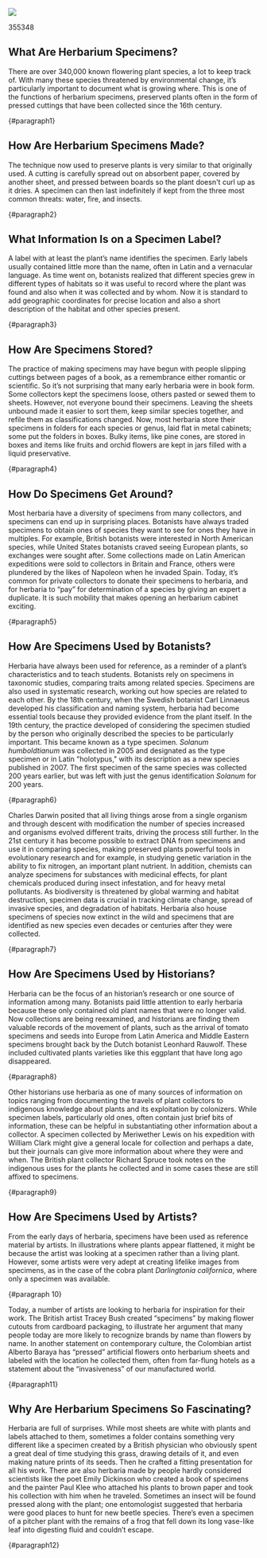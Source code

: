 <a href="https://juncture-digital.org"><img src="https://juncture-digital.org/images/ve-button.png"></a>

<param ve-config
title="How to Read an Herbarium Specimen"
author="Maura C. Flannery"
banner="https://iiif.juncture-digital.org/banner/?url=http://137.204.21.141/aldrovandi/image/vol10fg008.JPG"
       layout="vertical">

<param ve-entity eid="Q7432"> <!-- species -->
<param ve-entity eid="Q181916"> <!-- herbarium -->
<param ve-entity eid="Q441" aliases="botanists"> <!-- botany -->
<param ve-entity eid="Q397"> <!-- Latin --> 
<param ve-entity eid="Q34740"> <!-- genus --> 
<param ve-entity eid="Q22664"> <!-- geographic coordinates -->
<param ve-entity eid="Q517"> <!-- Napoleon -->
<param ve-entity eid="Q1043"> <!-- Carl Linnaeus -->       
<param ve-entity eid="Q8269924"> <!-- taxonomy -->
<param ve-entity eid="Q3516404"> <!-- systematics -->
<param ve-entity eid="Q1035"><!-- Charles Darwin -->
<param ve-entity eid="Q7430"><!-- DNA -->355348
<param ve-entity eid="Q1063" aliases="evolutionary"><!-- evolution -->
<param ve-entity eid="Q7162" aliases="genetic"><!-- genetics -->
<param ve-entity eid="Q1292038"><!-- infestation -->
<param ve-entity eid="Q19829510" aliases="pollutants"><!-- pollutant -->
<param ve-entity eid="Q47041"><!-- biodiversity -->
<param ve-entity eid="Q7942"><!-- global warming -->
<param ve-entity eid="Q66514"><!-- Leonhard Rauwolf -->
<param ve-entity eid="Q7204" aliases="Middle Eastern"><!-- Middle East -->
<param ve-entity eid="Q313492"><!-- Meriwether Lewis -->
<param ve-entity eid="Q355348"><!-- William Clark -->
<param ve-entity eid="Q1349394"><!-- Richard Spruce -->
<param ve-entity eid="Q1138945"><!-- Darlingtonia californica -->
<param ve-entity eid="Q115633138"><!-- Tracey Bush -->
<param ve-entity eid="Q115633132"><!-- Alberto Baraya -->
<param ve-entity eid="Q4441"><!-- Emily Dickinson -->
<param ve-entity eid="Q44007"><!-- Paul Klee -->
<param ve-entity eid="Q39286" aliases="entomologist"><!-- entomology -->
<param ve-entity eid="Q1956533"><!-- pitcher plant -->

## What Are Herbarium Specimens?

There are over 340,000 known flowering plant species, a lot to keep track of.  With many these species threatened by environmental change, it’s particularly important to document what is growing where.  This is one of the functions of herbarium specimens, <span data-click-image-zoomto="-485,0,2427,1649">preserved plants</span> often in the form of pressed cuttings that have been collected since the 16th century.  

<param ve-image fit
       label="At right, fruiting specimen of tomato (<em>Solanum lycopersicum</em>) from En Tibi herbarium, attributed to the Italian botanist Francesco Petrollini (late 1550s)"
       description="Naturalis Biodiversity Center, Leiden"
       license="public domain"
url="https://herbariumworld.files.wordpress.com/2022/08/petrollin_tomato-sm.jpeg">
{#paragraph1}

## How Are Herbarium Specimens Made?

The technique now used to preserve plants is very similar to that originally used.  A cutting is carefully spread out on <span data-click-image-zoomto="1">absorbent paper</span>, covered by another sheet, and <span data-click-image-zoomto="2">pressed between boards</span> so the plant doesn't curl up as it dries.  A specimen can then last indefinitely if kept from the three most common threats: water, fire, and insects.

<param ve-image fit ref="1"
       label="Plants pressed between newspapers and then between pieces of absorbent paper, with foam in between for air circulation to facilitate drying"
       description="University of Florida Herbarium"
url="https://herbariumworld.files.wordpress.com/2023/01/pressing-plants-1.jpeg">

<param ve-image fit ref="2"
       label="Full plant press with tightened straps to maintain the pressure during drying"
       description="University of Florida Herbarium"
url="https://herbariumworld.files.wordpress.com/2023/01/plant-press-.jpeg">
{#paragraph2}

## What Information Is on a Specimen Label?

A label with at least the plant’s name identifies the specimen.  <span data-click-image-zoomto="1">Early labels</span> usually contained little more than <span data-click-image-zoomto="1|165,123,1251,974">the name</span>, often in Latin and a vernacular language.  As time went on, botanists realized that different species grew in different types of habitats so it was useful to record where the plant was found and also when it was collected and by whom.  Now it is <span data-click-image-zoomto="2">standard</span> to add geographic coordinates for <span data-click-image-zoomto="2|312,1616,1556,1185">precise location and also a short description</span> of the habitat and other species present.

<param ve-image fit ref="1"
       label="Specimen of anemone now <em>Anenome hortensis</em> from the collection of Ulisse Aldrovandi, a colleague of Luca Ghini" 
       description="University of Bologna" 
       license="public domain"
url="http://137.204.21.141/ALDROVANDI/image/vol2fg338.JPG">  

<param ve-image fit ref="2"
       label="Specimen of narrowleaf silkgrass (<em>Pityopsis graminifolia</em>) collected by John Nelson in Orangeburg, South Carolina. This illustrates the information that usually appears on specimens today: specimen name with its family underneath; the collector’s name; number, location, and date; a brief description of the plant and its habitat; geographic coordinates. The stamp of the A. C. Moore Herbarium and the accession number are in the upper righthand corner. The barcode at the bottom indicates that the specimen has been imaged and the label information digitized; the ruler and color chart at the top are references for quality control. The graphic description of the habitat is a specialty of the collector."
       description="A. C. Moore Herbarium, University of South Carolina, Columbia"
       license="public domain"
url="https://herbariumworld.files.wordpress.com/2022/08/nelson_pityopsis.jpg">
{#paragraph3}

## How Are Specimens Stored?

The practice of making specimens may have begun with people slipping cuttings between pages of a book, as a remembrance either romantic or scientific.  So it’s not surprising that many early herbaria were in <span data-click-image-zoomto="1">book</span> form.  Some collectors kept the specimens loose, others pasted or sewed them to sheets.  However, not everyone bound their specimens.  Leaving the sheets unbound made it easier to sort them, keep similar species together, and refile them as classifications changed.  Now, most herbaria store their specimens in <span data-click-image-zoomto="2">folders</span> for each species or genus, laid flat in metal cabinets; some put the folders in boxes.  Bulky items, like pine cones, are stored in <span data-click-image-zoomto="3">boxes</span> and items like fruits and orchid flowers are kept in jars filled with a liquid preservative.  

<param ve-image fit ref="1"
       label="Herbarium of Johannes Harder from about 1595; specimen sheets were often bound to preserve and keep them in order"
       description="Oak Spring Garden Foundation"
       license="photo of author"
       url="https://herbariumworld.files.wordpress.com/2022/08/bound_harder.jpeg">

<param ve-image fit ref="2"
       label="Folders of <em>Pinus</em> species"
       description="A.C. Moore Herbarium, University of South Carolina, Columbia, SC"
       license="public domain"
url="https://herbariumworld.files.wordpress.com/2022/12/pine-cabinet.jpeg">

<param ve-image fit ref="3"
       label="One of Irish botanist Augustine Henry's boxes of tree specimens"
       description="National Botanic Garden of Ireland"
       license="public domain"
url="https://herbariumworld.files.wordpress.com/2017/05/henry-specimen-box-sm.jpg">
{#paragraph4}

## How Do Specimens Get Around?

Most herbaria have a diversity of specimens from many collectors, and specimens can end up in surprising places.  Botanists have always <span data-click-image-zoomto="1">traded specimens</span> to obtain ones of species they want to see for ones they have in multiples.  For example, British botanists were interested in <span data-click-image-zoomto="2">North American species</span>, while United States botanists craved seeing European plants, so exchanges were sought after.  Some collections made on Latin American expeditions were sold to collectors in Britain and France, others were plundered by the likes of Napoleon when he invaded Spain.  Today, it’s common for private collectors to donate their specimens to herbaria, and for herbaria to “pay” for determination of a species by giving an expert a duplicate.  It is such mobility that makes opening an herbarium cabinet exciting.

<param ve-image fit ref="1"
       label="Specimen of <em>Helichrysum arenarium</em> from Jacob Breyne's 1673 herbarium; Breyne was from a Dutch family who had moved to what is now Poland, but the plants are from southern France around Montpelier, indicating the international flavor of herbaria.  There is no evidence that Breyne traveled to France; he probably received them from one of several botanists he knew in that area (Jong et al., 2022)"
       description="Naturalis Biodiversity Center, Leiden"
       license="public domain"
url="https://herbariumworld.files.wordpress.com/2022/09/1-breyne.jpg">

<param ve-image fit ref="2"
       label="Specimen of <em>Franklinia alatamaha</em> collected by William Bartram in Georgia in June 1773, sent to a patron in England, thus now in a British herbarium"
       description="Natural History Museum, London"
url="https://herbariumworld.files.wordpress.com/2022/08/franklinia-specimen-sm.jpeg">
{#paragraph5}

## How Are Specimens Used by Botanists?

Herbaria have always been used for reference, as a reminder of a plant’s characteristics and to teach students.  Botanists rely on specimens in taxonomic studies, comparing traits among related species.  Specimens are also used in systematic research, working out how species are related to each other. By the 18th century, when the Swedish botanist Carl Linnaeus developed his classification and naming system, herbaria had become essential tools because they provided evidence from the plant itself.  In the 19th century, the practice developed of considering the specimen studied by the person who originally described the species to be particularly important.  This became known as a type specimen.  <span data-click-image-zoomto="1"><em>Solanum humboldtianum</em></span> was collected in 2005 and designated as the type specimen or in Latin "holotypus," with its description as a new species published in 2007.  The <span data-click-image-zoomto="2">first specimen</span> of the same species was collected 200 years earlier, but was left with just the genus identification <span data-click-image-zoomto="2|786,1656,562,445"><em>Solanum</em></span> for 200 years.

<param ve-image fit ref="1"
       label="Type specimen of <em>Solanum humboldtianum</em> collected by Juan Granados-Tochoy and W. Meier in 2005 on the western slopes of the Andean Cordillera Oriental in Colombia and used in the published description of the species"
       description="Universidad Nacional de Colombia"
url="https://herbariumworld.files.wordpress.com/2022/08/humboldt-new.jpeg">

<param ve-image fit ref="2"
       label="Specimen of <em>Solanum humboldtianum</em> collected collected 200 years earlier by the explorers Alexander von Humboldt and Aimé Bonpland near Bogotá, Colombia"
       description="National Museum of Natural History, Paris"
url="https://herbariumworld.files.wordpress.com/2022/08/humboldt-sm.jpeg">
{#paragraph6}

Charles Darwin posited that all living things arose from a single organism and through descent with modification the number of species increased and organisms evolved different traits, driving the process still further.  In the 21st century it has become possible to extract DNA from specimens and use it in comparing species, making preserved plants powerful tools in evolutionary research and for example, in studying genetic variation in the ability to <span data-click-image-zoomto="1188,2147,848,672">fix nitrogen</span>, an important plant nutrient.  In addition, chemists can analyze specimens for substances with medicinal effects, for plant chemicals produced during insect infestation, and for heavy metal pollutants.  As biodiversity is threatened by global warming and habitat destruction, specimen data is crucial in tracking climate change, spread of invasive species, and degradation of habitats.  Herbaria also house specimens of species now extinct in the wild and specimens that are identified as new species even decades or centuries after they were collected. 

<param ve-image fit 
       label="Specimen of sicklepod (<em>Senna obtusifolia</em>) collected by Wayne Longbottom in 2011 in Fremont, North Carolina"
       description="Courtesy of C. V. Starr Virtual Herbarium, New York Botanical Garden"
url="https://herbariumworld.files.wordpress.com/2023/01/dna-senna-obtusifolia.jpeg">
{#paragraph7}

## How Are Specimens Used by Historians?

Herbaria can be the focus of an historian’s research or one source of information among many.  Botanists paid little attention to early herbaria because these only contained old plant names that were no longer valid.  Now collections are being reexamined, and historians are finding them valuable records of the movement of plants, such as the arrival of tomato specimens and seeds into Europe from Latin America and Middle Eastern specimens brought back by the Dutch botanist Leonhard Rauwolf.  These included cultivated plants varieties like this <span data-click-image-zoomto="115,375,1345,1045">eggplant</span> that have long ago disappeared.

<param ve-image fit
       label="Specimen of eggplant (<em>Solanum melongena</em>) with ﬂower and fruits, collected by Leonhard Rauwolf in Syria in 1575"
       description="Naturalis Biodiversity Center. Leiden, NLD"
       license="Public Domain"
url="https://herbariumworld.files.wordpress.com/2023/01/rauwolf-eggplant-sm.jpg">
{#paragraph8}

Other historians use herbaria as one of many sources of information on topics ranging from documenting the travels of plant collectors to indigenous knowledge about plants and its exploitation by colonizers.  While specimen labels, particularly old ones, often contain just brief bits of information, these can be helpful in substantiating other information about a collector.  A <span data-click-image-zoomto="1">specimen</span> collected by Meriwether Lewis on his expedition with William Clark might give a general locale for collection and perhaps a date, but their journals can give more information about where they were and when.  The British plant collector <span data-click-image-zoomto="2">Richard Spruce</span> took notes on the indigenous uses for the plants he collected and in some cases these are still <span data-click-image-zoomto="2|61,36,1040,791">affixed</span> to specimens. 

<param ve-image fit ref="1"
       label="Specimen of long-leafed sage (<em>Artemisia longifolia</em>) with original Lewis label of blue blotter paper: 'No. 53, October 3rd flavor like the chamomile radix perennial growth of the high bluffs'"
       description="Deposited by the American Philosophical Society at the Academy of Natural Sciences of Drexel University (PH Herbarium PH00043182677)"
url="https://herbariumworld.files.wordpress.com/2022/08/lewis-artemesia-longifolia.jpg">

<param ve-image fit ref="2"
        label="Specimen of <em>Piptadenia peregrine</em>, now <em>Anadenanthera peregrina</em>, collected by Richard Spruce on the north shore of the Amazon, at entrance to the Rio Negro in August 1851. 'This tree is planted by the Indians near their houses. . .the seeds are roasted and ground in the manner of coffee, and the powder taken as snuff.'"
        description="Royal Botanic Gardens, Kew"
url="https://herbariumworld.files.wordpress.com/2022/12/spruce.jpeg">
{#paragraph9}

## How Are Specimens Used by Artists?

From the early days of herbaria, specimens have been used as reference material by artists.  In illustrations where plants appear flattened, it might be because the artist was looking at a specimen rather than a living plant.  However, some artists were very adept at creating lifelike images from specimens, as in the case of the cobra plant <em>Darlingtonia californica</em>, where only a specimen was available.  

<param ve-image fit
       label="<em>Darlingtonia californica</em> illustration by Isaac Sprague displaying his ability to depict a plant accurately, guided solely by dried specimens"
       description="Missouri Botanical Garden, Peter H. Raven Library"
       license="public domain"
url="https://herbariumworld.files.wordpress.com/2022/12/darlingtonia-sprague-sm.jpeg">

<param ve-image fit
       label="Type specimen of <em>Darlingtonia californica</em>"
       description="Courtesy of C. V. Starr Virtual Herbarium, New York Botanical Garden"
url="https://herbariumworld.files.wordpress.com/2022/12/darlingtonia-specimen.jpg">
{#paragraph 10}

Today, a number of artists are looking to herbaria for inspiration for their work.  The British artist Tracey Bush created “specimens” by making flower cutouts from cardboard packaging, to illustrate her argument that many people today are more likely to recognize brands by name than flowers by name.  In another statement on contemporary culture, the Colombian artist Alberto Baraya has “pressed” artificial flowers onto herbarium sheets and labeled with the location he collected them, often from far-flung hotels as a statement about the “invasiveness” of our manufactured world.  

<param ve-image fit
       label="Meadow Buttercup <em>Ranunculus acris</em> by Tracey Bush"
url="https://herbariumworld.files.wordpress.com/2022/12/bush-ranunculus.jpeg">

<param ve-image fit
       label="<em>Dendrobium fuccia</em> from Herbario de Plantas Artificiales (2014) by Alberto Baraya"
url="https://herbariumworld.files.wordpress.com/2016/11/baraya-dendrobium-fuccia-sm.jpg">
{#paragraph11}

## Why Are Herbarium Specimens So Fascinating?

Herbaria are full of surprises.  While most sheets are white with plants and labels attached to them, sometimes a folder contains something very different like a specimen created by a British physician who obviously spent a great deal of time studying this grass, drawing details of it, and even making nature prints of its seeds.  Then he crafted a fitting presentation for all his work.  There are also herbaria made by people hardly considered scientists like the poet Emily Dickinson who created a book of specimens and the painter Paul Klee who attached his plants to brown paper and took his collection with him when he traveled.  Sometimes an insect will be found pressed along with the plant; one entomologist suggested that herbaria were good places to hunt for new beetle species.  There’s even a specimen of a pitcher plant with the remains of a frog that fell down its long vase-like leaf into digesting fluid and couldn’t escape.

<param ve-image fit
       label="Emily Dickinson specimens labeled <em>Oxalis violacea, Ipomoea quamoclit, Clematis viorna,</em> and <em>Orobanche americana</em>"
       description="Dickinson herbarium. Houghton Library, Harvard University"
url="https://herbariumworld.files.wordpress.com/2022/08/dickinson.jpg">

<param ve-image fit
       label="Sheet from Paul Klee’s herbarium, ~1930; from top left to bottom right: <em>Anthyllis vulneraria, Anthyllis, Lotus corniculatus, Trifolium, Anthyllis vulneraria, Melilotus officinalis, Trifolium badium, Trifolium alpinium, Medicago lupulina</em>"
       description="Zentrum Paul Klee, Berne"
url="https://herbariumworld.files.wordpress.com/2022/12/klee-herbarium.jpeg">
{#paragraph12}
